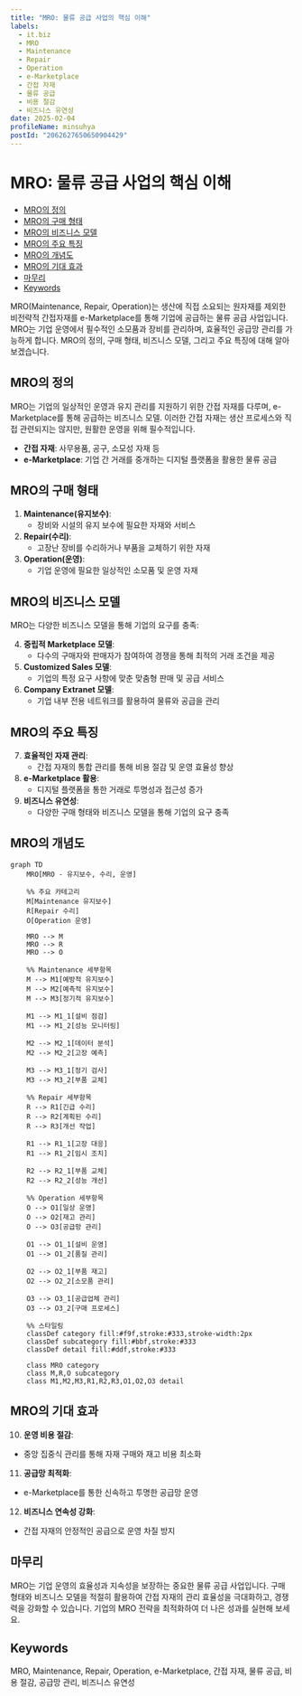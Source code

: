 ```yaml
---
title: "MRO: 물류 공급 사업의 핵심 이해"
labels:
  - it.biz
  - MRO
  - Maintenance
  - Repair
  - Operation
  - e-Marketplace
  - 간접 자재
  - 물류 공급
  - 비용 절감
  - 비즈니스 유연성
date: 2025-02-04
profileName: minsuhya
postId: "2062627650650904429"
---
```


# MRO: 물류 공급 사업의 핵심 이해

<!-- mtoc-start -->

- [MRO의 정의](#mro의-정의)
- [MRO의 구매 형태](#mro의-구매-형태)
- [MRO의 비즈니스 모델](#mro의-비즈니스-모델)
- [MRO의 주요 특징](#mro의-주요-특징)
- [MRO의 개념도](#mro의-개념도)
- [MRO의 기대 효과](#mro의-기대-효과)
- [마무리](#마무리)
- [Keywords](#keywords)

<!-- mtoc-end -->

MRO(Maintenance, Repair, Operation)는 생산에 직접 소요되는 원자재를 제외한 비전략적 간접자재를 e-Marketplace를 통해 기업에 공급하는 물류 공급 사업입니다. MRO는 기업 운영에서 필수적인 소모품과 장비를 관리하며, 효율적인 공급망 관리를 가능하게 합니다. MRO의 정의, 구매 형태, 비즈니스 모델, 그리고 주요 특징에 대해 알아보겠습니다.

## MRO의 정의

MRO는 기업의 일상적인 운영과 유지 관리를 지원하기 위한 간접 자재를 다루며, e-Marketplace를 통해 공급하는 비즈니스 모델. 이러한 간접 자재는 생산 프로세스와 직접 관련되지는 않지만, 원활한 운영을 위해 필수적입니다.

- **간접 자재**: 사무용품, 공구, 소모성 자재 등
- **e-Marketplace**: 기업 간 거래를 중개하는 디지털 플랫폼을 활용한 물류 공급

## MRO의 구매 형태

1. **Maintenance(유지보수)**:
   - 장비와 시설의 유지 보수에 필요한 자재와 서비스
2. **Repair(수리)**:
   - 고장난 장비를 수리하거나 부품을 교체하기 위한 자재
3. **Operation(운영)**:
   - 기업 운영에 필요한 일상적인 소모품 및 운영 자재

## MRO의 비즈니스 모델

MRO는 다양한 비즈니스 모델을 통해 기업의 요구를 충족:

4. **중립적 Marketplace 모델**:
   - 다수의 구매자와 판매자가 참여하여 경쟁을 통해 최적의 거래 조건을 제공
5. **Customized Sales 모델**:
   - 기업의 특정 요구 사항에 맞춘 맞춤형 판매 및 공급 서비스
6. **Company Extranet 모델**:
   - 기업 내부 전용 네트워크를 활용하여 물류와 공급을 관리

## MRO의 주요 특징

7. **효율적인 자재 관리**:
   - 간접 자재의 통합 관리를 통해 비용 절감 및 운영 효율성 향상
8. **e-Marketplace 활용**:
   - 디지털 플랫폼을 통한 거래로 투명성과 접근성 증가
9. **비즈니스 유연성**:
   - 다양한 구매 형태와 비즈니스 모델을 통해 기업의 요구 충족

## MRO의 개념도

```mermaid
graph TD
    MRO[MRO - 유지보수, 수리, 운영]

    %% 주요 카테고리
    M[Maintenance 유지보수]
    R[Repair 수리]
    O[Operation 운영]

    MRO --> M
    MRO --> R
    MRO --> O

    %% Maintenance 세부항목
    M --> M1[예방적 유지보수]
    M --> M2[예측적 유지보수]
    M --> M3[정기적 유지보수]

    M1 --> M1_1[설비 점검]
    M1 --> M1_2[성능 모니터링]

    M2 --> M2_1[데이터 분석]
    M2 --> M2_2[고장 예측]

    M3 --> M3_1[정기 검사]
    M3 --> M3_2[부품 교체]

    %% Repair 세부항목
    R --> R1[긴급 수리]
    R --> R2[계획된 수리]
    R --> R3[개선 작업]

    R1 --> R1_1[고장 대응]
    R1 --> R1_2[임시 조치]

    R2 --> R2_1[부품 교체]
    R2 --> R2_2[성능 개선]

    %% Operation 세부항목
    O --> O1[일상 운영]
    O --> O2[재고 관리]
    O --> O3[공급망 관리]

    O1 --> O1_1[설비 운영]
    O1 --> O1_2[품질 관리]

    O2 --> O2_1[부품 재고]
    O2 --> O2_2[소모품 관리]

    O3 --> O3_1[공급업체 관리]
    O3 --> O3_2[구매 프로세스]

    %% 스타일링
    classDef category fill:#f9f,stroke:#333,stroke-width:2px
    classDef subcategory fill:#bbf,stroke:#333
    classDef detail fill:#ddf,stroke:#333

    class MRO category
    class M,R,O subcategory
    class M1,M2,M3,R1,R2,R3,O1,O2,O3 detail
```

## MRO의 기대 효과

10. **운영 비용 절감**:
   - 중앙 집중식 관리를 통해 자재 구매와 재고 비용 최소화
11. **공급망 최적화**:
   - e-Marketplace를 통한 신속하고 투명한 공급망 운영
12. **비즈니스 연속성 강화**:
   - 간접 자재의 안정적인 공급으로 운영 차질 방지

## 마무리

MRO는 기업 운영의 효율성과 지속성을 보장하는 중요한 물류 공급 사업입니다. 구매 형태와 비즈니스 모델을 적절히 활용하여 간접 자재의 관리 효율성을 극대화하고, 경쟁력을 강화할 수 있습니다. 기업의 MRO 전략을 최적화하여 더 나은 성과를 실현해 보세요.

## Keywords

MRO, Maintenance, Repair, Operation, e-Marketplace, 간접 자재, 물류 공급, 비용 절감, 공급망 관리, 비즈니스 유연성